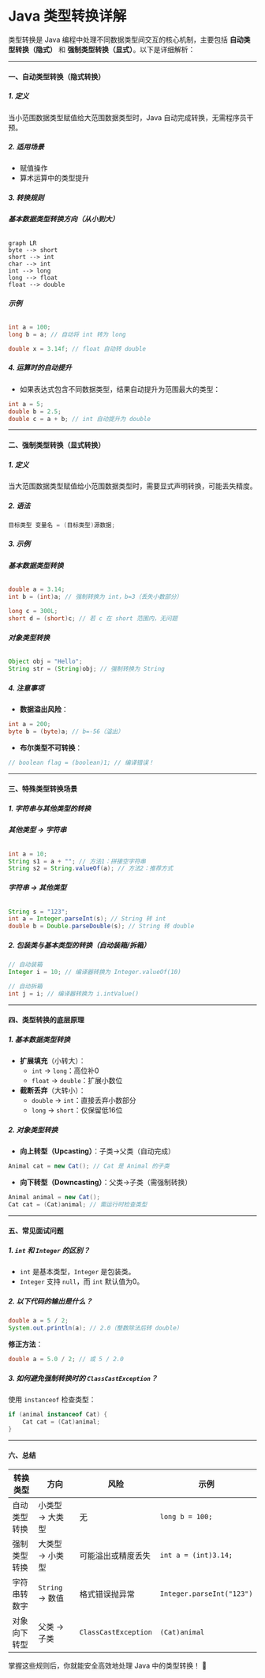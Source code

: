 # **Java 类型转换详解**

类型转换是 Java 编程中处理不同数据类型间交互的核心机制，主要包括 **自动类型转换（隐式）** 和 **强制类型转换（显式）**。以下是详细解析：

---

#### **一、自动类型转换（隐式转换）**

##### **1. 定义**
当小范围数据类型赋值给大范围数据类型时，Java 自动完成转换，无需程序员干预。

##### **2. 适用场景**
- 赋值操作
- 算术运算中的类型提升

##### **3. 转换规则**
###### **基本数据类型转换方向（从小到大）**
```mermaid
graph LR
byte --> short
short --> int
char --> int
int --> long
long --> float
float --> double
```

###### **示例**
```java
int a = 100;
long b = a; // 自动将 int 转为 long

double x = 3.14f; // float 自动转 double
```

##### **4. 运算时的自动提升**
- 如果表达式包含不同数据类型，结果自动提升为范围最大的类型：
```java
int a = 5;
double b = 2.5;
double c = a + b; // int 自动提升为 double
```

---

#### **二、强制类型转换（显式转换）**

##### **1. 定义**
当大范围数据类型赋值给小范围数据类型时，需要显式声明转换，可能丢失精度。

##### **2. 语法**
```java
目标类型 变量名 = (目标类型)源数据;
```

##### **3. 示例**
###### **基本数据类型转换**
```java
double a = 3.14;
int b = (int)a; // 强制转换为 int，b=3（丢失小数部分）

long c = 300L;
short d = (short)c; // 若 c 在 short 范围内，无问题
```

###### **对象类型转换**
```java
Object obj = "Hello";
String str = (String)obj; // 强制转换为 String
```

##### **4. 注意事项**
- **数据溢出风险**：
```java
int a = 200;
byte b = (byte)a; // b=-56（溢出）
```
- **布尔类型不可转换**：
```java
// boolean flag = (boolean)1; // 编译错误！
```

---

#### **三、特殊类型转换场景**

##### **1. 字符串与其他类型的转换**
###### **其他类型 → 字符串**
```java
int a = 10;
String s1 = a + ""; // 方法1：拼接空字符串
String s2 = String.valueOf(a); // 方法2：推荐方式
```

###### **字符串 → 其他类型**
```java
String s = "123";
int a = Integer.parseInt(s); // String 转 int
double b = Double.parseDouble(s); // String 转 double
```

##### **2. 包装类与基本类型的转换（自动装箱/拆箱）**
```java
// 自动装箱
Integer i = 10; // 编译器转换为 Integer.valueOf(10)

// 自动拆箱
int j = i; // 编译器转换为 i.intValue()
```

---

#### **四、类型转换的底层原理**

##### **1. 基本数据类型转换**
- **扩展填充**（小转大）：
  - `int` → `long`：高位补0
  - `float` → `double`：扩展小数位
- **截断丢弃**（大转小）：
  - `double` → `int`：直接丢弃小数部分
  - `long` → `short`：仅保留低16位

##### **2. 对象类型转换**
- **向上转型（Upcasting）**：子类→父类（自动完成）
```java
Animal cat = new Cat(); // Cat 是 Animal 的子类
```
- **向下转型（Downcasting）**：父类→子类（需强制转换）
```java
Animal animal = new Cat();
Cat cat = (Cat)animal; // 需运行时检查类型
```

---

#### **五、常见面试问题**

##### **1. `int` 和 `Integer` 的区别？**
- `int` 是基本类型，`Integer` 是包装类。
- `Integer` 支持 `null`，而 `int` 默认值为0。

##### **2. 以下代码的输出是什么？**
```java
double a = 5 / 2;
System.out.println(a); // 2.0（整数除法后转 double）
```
**修正方法**：
```java
double a = 5.0 / 2; // 或 5 / 2.0
```

##### **3. 如何避免强制转换时的 `ClassCastException`？**
使用 `instanceof` 检查类型：
```java
if (animal instanceof Cat) {
    Cat cat = (Cat)animal;
}
```

---

#### **六、总结**

| **转换类型** | **方向**        | **风险**             | **示例**                  |
| ------------ | --------------- | -------------------- | ------------------------- |
| 自动类型转换 | 小类型 → 大类型 | 无                   | `long b = 100;`           |
| 强制类型转换 | 大类型 → 小类型 | 可能溢出或精度丢失   | `int a = (int)3.14;`      |
| 字符串转数字 | `String` → 数值 | 格式错误抛异常       | `Integer.parseInt("123")` |
| 对象向下转型 | 父类 → 子类     | `ClassCastException` | `(Cat)animal`             |

掌握这些规则后，你就能安全高效地处理 Java 中的类型转换！ 🚀